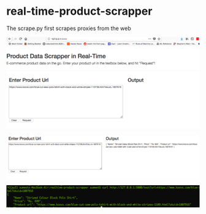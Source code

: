 # real-time-product-scrapper

The scrape.py first scrapes proxies from the web


![Running flask](static/img/realtime1.png)

![Output](static/img/realtime2.png)

![Using Curl](static/img/realtime3.png)
